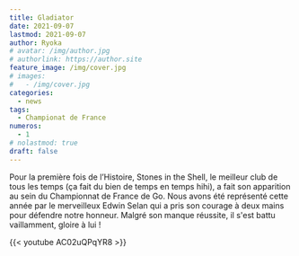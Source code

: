 ```yaml
---
title: Gladiator
date: 2021-09-07
lastmod: 2021-09-07
author: Ryoka
# avatar: /img/author.jpg
# authorlink: https://author.site
feature_image: /img/cover.jpg
# images:
#   - /img/cover.jpg
categories:
  - news
tags:
  - Championat de France
numeros: 
  - 1
# nolastmod: true
draft: false
---
```

Pour la première fois de l’Histoire, Stones in the Shell, le meilleur club de tous les temps (ça fait du bien de temps en temps hihi), a fait son apparition au sein du Championnat de France de Go. Nous avons été représenté cette année par le merveilleux Edwin Selan qui a pris son courage à deux mains pour défendre notre honneur. Malgré son manque réussite, il s'est battu vaillamment, gloire à lui !

<!--more-->

{{< youtube AC02uQPqYR8 >}}
